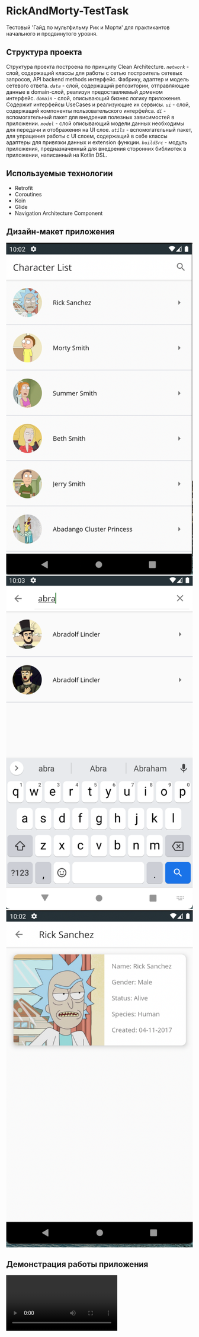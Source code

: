 # RickAndMorty-TestTask
Тестовый 'Гайд по мультфильму Рик и Морти' для практикантов начального и продвинутого уровня.

## Структура проекта
Структура проекта построена по принципу Clean Architecture.
*`network`* - слой, содержащий классы для работы с сетью построитель сетевых запросов, API backend methods интерфейс. 
Фабрику, адаптер и модель сетевого ответа.
*`data`* - слой, содержащий репозитории, отправляющие данные в domain-слой, реализуя предоставляемый доменом интерфейс.
*`domain`* - слой, описывающий бизнес логику приложения. Содержит интерфейсы UseCases и реализующие их сервисы.
*`ui`* - слой, содержащий компоненты пользовательского интерфейса.
*`di`* - вспомогательный пакет для внедрения полезных зависимостей в приложении.
*`model`* - слой описывающий модели данных необходимы для передачи и отображения на UI слое.
*`utils`* - вспомогательный пакет, для упращения работы с UI слоем, содержащий в себе классы адаптеры для привязки данных и extension функции.
*`buildSrc`* - модуль приложения, предназначенный для внедрения сторонних библиотек в приложении, написанный на Kotlin DSL.

## Используемые технологии
- Retrofit
- Coroutines
- Koin
- Glide
- Navigation Architecture Component

## Дизайн-макет приложения
![image info](./Characters.png)
![image info](./CharactersFilter.png)
![image info](./CharacterDetails.png)

## Демонстрация работы приложения
![](./Demostration.mov)
